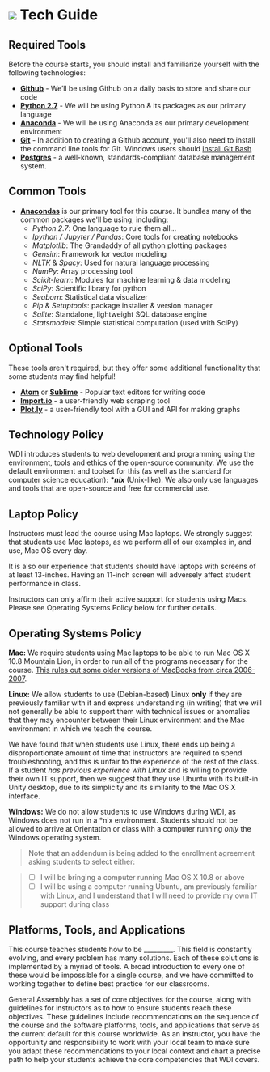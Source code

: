 # ![](https://ga-dash.s3.amazonaws.com/production/assets/logo-9f88ae6c9c3871690e33280fcf557f33.png) Tech Guide

## Required Tools
Before the course starts, you should install and familiarize yourself with the following technologies:

- **[Github](www.github.com)** - We’ll be using Github on a daily basis to store and share our code
- **[Python 2.7](https://www.python.org/download/releases/2.7/)** - We will be using Python & its packages as our primary language
- **[Anaconda](https://www.continuum.io/downloads)** - We will be using Anaconda as our primary development environment
- **[Git](https://git-scm.com/book/en/v2/Getting-Started-Installing-Git)** - In addition to creating a Github account, you'll also need to install the command line tools for Git. Windows users should [install Git Bash](https://git-for-windows.github.io)
- **[Postgres]()** - a well-known, standards-compliant database management system.


## Common Tools
- **[Anacondas](https://docs.continuum.io/anaconda/pkg-docs)** is our primary tool for this course. It bundles many of the common packages we'll be using, including:
  - *Python 2.7*: One language to rule them all...
  - *Ipython / Jupyter / Pandas*: Core tools for creating notebooks
  - *Matplotlib*: The Grandaddy of all python plotting packages
  - *Gensim*: Framework for vector modeling
  - *NLTK* & *Spacy*: Used for natural language processing
  - *NumPy*: Array processing tool
  - *Scikit-learn*: Modules for machine learning & data modeling
  - *SciPy*: Scientific library for python
  - *Seaborn*: Statistical data visualizer
  - *Pip* & *Setuptools*: package installer & version manager
  - *Sqlite*: Standalone, lightweight SQL database engine
  - *Statsmodels*: Simple statistical computation (used with SciPy)

## Optional Tools
These tools aren't required, but they offer some additional functionality that some students may find helpful!
- **[Atom](https://atom.io)** or **[Sublime](http://www.sublimetext.com)** - Popular text editors for writing code
- **[Import.io](https://www.import.io)** - a user-friendly web scraping tool
- **[Plot.ly](https://plot.ly)** - a user-friendly tool with a GUI and API for making graphs

<!-- ## A Note About Compatibility Across Macs And Other Machines

We here at GA care about both our Mac and PC users! If you are using a PC (or Linux machine), you may need to [follow some additional steps](https://docs.continuum.io/anaconda/install) to get your environment setup correctly.

- **Compatibility Issues** - Python and Anacondas have some known issues with Windows 7 x64 machines. If you are running this OS, we recommend [installing a virtual machine](https://docs.continuum.io/anaconda/images) in order to run Anacondas -->

## Technology Policy

WDI introduces students to web development and programming using the environment, tools and ethics of the open-source community. We use the default environment and toolset for this (as well as the standard for computer science education): ___\*nix___ (Unix-like). We also only use languages and tools that are open-source and free for commercial use.

## Laptop Policy

Instructors must lead the course using Mac laptops. We strongly suggest that students use Mac laptops, as we perform all of our examples in, and use, Mac OS every day.

It is also our experience that students should have laptops with screens of at least 13-inches. Having an 11-inch screen will adversely affect student performance in class.

Instructors can only affirm their active support for students using Macs. Please see Operating Systems Policy below for further details.  

## Operating Systems Policy

**Mac:** We require students using Mac laptops to be able to run Mac OS X 10.8 Mountain Lion, in order to run all of the programs necessary for the course. [This rules out some older versions of MacBooks from circa 2006-2007][osx-versions].

**Linux:** We allow students to use (Debian-based) Linux **only** if they are previously familiar with it and express understanding (in writing) that we will not generally be able to support them with technical issues or anomalies that they may encounter between their Linux environment and the Mac environment in which we teach the course.

We have found that when students use Linux, there ends up being a disproportionate amount of time that instructors are required to spend troubleshooting, and this is unfair to the experience of the rest of the class. If a student *has previous experience with Linux* and is willing to provide their own IT support, then we suggest that they use Ubuntu with its built-in Unity desktop, due to its simplicity and its similarity to the Mac OS X interface.

**Windows:** We do not allow students to use Windows during WDI, as Windows does not run in a \*nix environment. Students should not be allowed to arrive at Orientation or class with a computer running *only* the Windows operating system.

> Note that an addendum is being added to the enrollment agreement asking students to select either:

> - [ ] I will be bringing a computer running Mac OS X 10.8 or above
> - [ ] I will be using a computer running Ubuntu, am previously familiar with Linux, and I understand that I will need to provide my own IT support during class

## Platforms, Tools, and Applications

This course teaches students how to be _________. This field is constantly evolving, and every problem has many solutions. Each of these solutions is
implemented by a myriad of tools. A broad introduction to every one of these would be impossible for a single course, and we have committed to working together to define best practice for our classrooms.

General Assembly has a set of core objectives for the course, along with guidelines for instructors as to how to ensure students reach these objectives. These guidelines include recommendations on the sequence of the course and the software platforms, tools, and applications that serve as the current default for this course worldwide. As an instructor, you have the opportunity and responsibility to work with your local team to make sure you adapt these recommendations to your local context and chart a precise path to help your students achieve the core competencies that WDI covers.

<!-- Links -->

[distros]:      http://distrowatch.com/search.php?basedon=Debian
[osx-versions]: https://support.apple.com/en-us/HT202575
